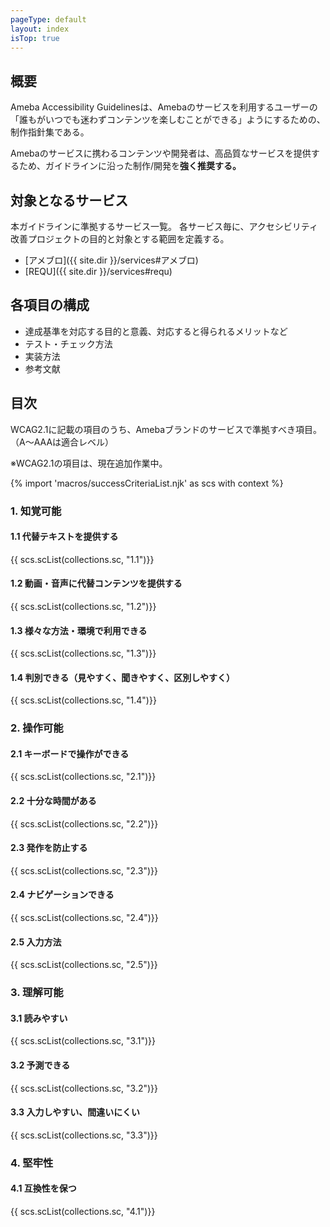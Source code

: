 ```yaml
---
pageType: default
layout: index
isTop: true
---
```


## 概要

Ameba Accessibility Guidelinesは、Amebaのサービスを利用するユーザーの「誰もがいつでも迷わずコンテンツを楽しむことができる」ようにするための、制作指針集である。

Amebaのサービスに携わるコンテンツや開発者は、高品質なサービスを提供するため、ガイドラインに沿った制作/開発を**強く推奨する。**

## 対象となるサービス

本ガイドラインに準拠するサービス一覧。
各サービス毎に、アクセシビリティ改善プロジェクトの目的と対象とする範囲を定義する。

- [アメブロ]({{ site.dir }}/services#アメブロ)
- [REQU]({{ site.dir }}/services#requ)

## 各項目の構成

- 達成基準を対応する目的と意義、対応すると得られるメリットなど
- テスト・チェック方法
- 実装方法
- 参考文献

## 目次

WCAG2.1に記載の項目のうち、Amebaブランドのサービスで準拠すべき項目。（A〜AAAは適合レベル）

※WCAG2.1の項目は、現在追加作業中。

{% import 'macros/successCriteriaList.njk' as scs with context %}

### 1. 知覚可能

#### 1.1 代替テキストを提供する

{{ scs.scList(collections.sc, "1.1")}}

#### 1.2 動画・音声に代替コンテンツを提供する

{{ scs.scList(collections.sc, "1.2")}}

#### 1.3 様々な方法・環境で利用できる

{{ scs.scList(collections.sc, "1.3")}}

#### 1.4 判別できる（見やすく、聞きやすく、区別しやすく）

{{ scs.scList(collections.sc, "1.4")}}

### 2. 操作可能

#### 2.1 キーボードで操作ができる

{{ scs.scList(collections.sc, "2.1")}}

#### 2.2 十分な時間がある

{{ scs.scList(collections.sc, "2.2")}}

#### 2.3 発作を防止する

{{ scs.scList(collections.sc, "2.3")}}

#### 2.4 ナビゲーションできる

{{ scs.scList(collections.sc, "2.4")}}

#### 2.5 入力方法

{{ scs.scList(collections.sc, "2.5")}}

### 3. 理解可能

#### 3.1 読みやすい

{{ scs.scList(collections.sc, "3.1")}}

#### 3.2 予測できる

{{ scs.scList(collections.sc, "3.2")}}

#### 3.3 入力しやすい、間違いにくい

{{ scs.scList(collections.sc, "3.3")}}

### 4. 堅牢性

#### 4.1 互換性を保つ

{{ scs.scList(collections.sc, "4.1")}}
